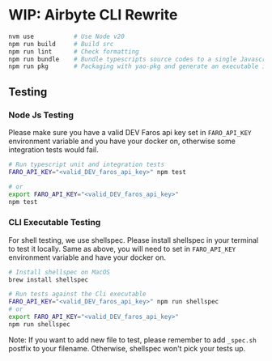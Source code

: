 # WIP: Airbyte CLI Rewrite

```sh
nvm use           # Use Node v20
npm run build     # Build src
npm run lint      # Check formatting
npm run bundle    # Bundle typescripts source codes to a single Javascript file
npm run pkg       # Packaging with yao-pkg and generate an executable in out/pkg folder
```

## Testing

### Node Js Testing

Please make sure you have a valid DEV Faros api key set in `FARO_API_KEY` environment variable and you have your docker on, otherwise some integration tests would fail.

```sh
# Run typescript unit and integration tests
FARO_API_KEY="<valid_DEV_faros_api_key>" npm test

# or
export FARO_API_KEY="<valid_DEV_faros_api_key>"
npm test

```

### CLI Executable Testing

For shell testing, we use shellspec. Please install shellspec in your terminal to test it locally.
Same as above, you will need to set in `FARO_API_KEY` environment variable and have your docker on.

```sh
# Install shellspec on MacOS
brew install shellspec

# Run tests against the Cli executable
FARO_API_KEY="<valid_DEV_faros_api_key>" npm run shellspec
# or
export FARO_API_KEY="<valid_DEV_faros_api_key>"
npm run shellspec
```

Note: If you want to add new file to test, please remember to add `_spec.sh` postfix to your filename. Otherwise, shellspec won't pick your tests up.
